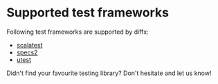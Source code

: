 # Supported test frameworks

Following test frameworks are supported by diffx:
- [scalatest](scalatest.md)
- [specs2](specs2.md)
- [utest](utest.md)

Didn't find your favourite testing library? Don't hesitate and let us know!